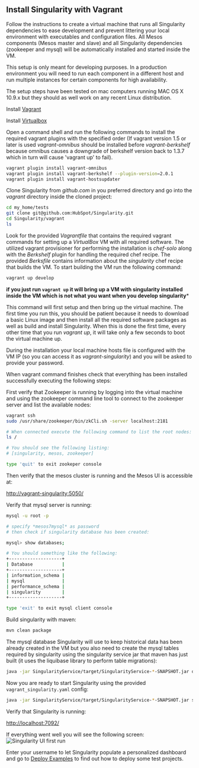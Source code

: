 ## Install Singularity with Vagrant
Follow the instructions to create a virtual machine that runs all Singularity dependencies to ease development and prevent littering your local environment with executables and configuration files. All Mesos components (Mesos master and slave) and all Singularity dependencies (zookeeper and mysql) will be automatically installed and started inside the VM.

This setup is only meant for developing purposes. In a production environment you will need to run each component in a different host and run multiple instances for certain components for high availability.

The setup steps have been tested on mac computers running MAC OS X 10.9.x but they should as well work on any recent Linux distribution.

Install [Vagrant](http://www.vagrantup.com/downloads.html)

Install [Virtualbox](https://www.virtualbox.org/wiki/Downloads)

Open a command shell and run the following commands to install the required vagrant plugins with the specified order (If vagrant version 1.5 or later is used *vagrant-omnibus* should be installed before *vagrant-berkshelf* because omnibus causes a downgrade of berkshelf version back to 1.3.7 which in turn will cause 'vagrant up' to fail).

```bash
vagrant plugin install vagrant-omnibus
vagrant plugin install vagrant-berkshelf --plugin-version=2.0.1
vagrant plugin install vagrant-hostsupdater
```

Clone Singularity from *github.com* in you preferred directory and go into the *vagrant* directory inside the cloned project:

```bash
cd my_home/tests
git clone git@github.com:HubSpot/Singularity.git
cd Singularity/vagrant
ls
```

Look for the provided *Vagrantfile* that contains the required vagrant commands for setting up a *VirtualBox* VM with all required software. The utilized vagrant provisioner for performing the installation is *chef-solo* along with the *Berkshelf* plugin for handling the required chef recipe. The provided *Berksfile* contains information about the *singularity* chef recipe that builds the VM. To start building the VM run the following command: 

```bash
vagrant up develop
```

**if you just run `vagrant up` it will bring up a VM with singularity installed inside the VM which is not what you want when you develop singularity***

This command will first setup and then bring up the virtual machine. The first time you run this, you should be patient because it needs to download a basic Linux image and then install all the required software packages as well as build and install Singularity. When this is done the first time, every other time that you run *vagrant up*, it will take only a few seconds to boot the virtual machine up. 

During the installation your local machine hosts file is configured with the VM IP (so you can access it as *vagrant-singularity*) and you will be asked to provide your password.

When vagrant command finishes check that everything has been installed successfully executing the following steps:

First verify that Zookeeper is running by logging into the virtual machine and using the zookeeper command line tool to connect to the zookeeper server and list the available nodes:
```bash
vagrant ssh
sudo /usr/share/zookeeper/bin/zkCli.sh -server localhost:2181

# When connected execute the following command to list the root nodes:
ls /

# You should see the following listing:
# [singularity, mesos, zookeeper]

type 'quit' to exit zookeper console
```
 
Then verify that the mesos cluster is running and the Mesos UI is accessible at:

[http://vagrant-singularity:5050/](http://vagrant-singularity:5050/)

Verify that mysql server is running: 

```bash
mysql -u root -p

# specify *mesos7mysql* as password
# then check if singularity database has been created:

mysql> show databases;

# You should something like the following:
+--------------------+
| Database           |
+--------------------+
| information_schema |
| mysql              |
| performance_schema |
| singularity        |
+--------------------+

type 'exit' to exit mysql client console
```

Build singularity with maven:

```bash
mvn clean package
```

The mysql database Singularity will use to keep historical data has been already created in the VM but you also need to create the mysql tables required by singularity using the singularity service jar that maven has just built (it uses the liquibase library to perform table migrations): 

```bash
java -jar SingularityService/target/SingularityService-*-SNAPSHOT.jar db migrate ./vagrant_singularity.yaml --migrations ./migrations.sql
```

Now you are ready to start Singularity using the provided `vagrant_singularity.yaml` config: 

```bash
java -jar SingularityService/target/SingularityService-*-SNAPSHOT.jar server ./vagrant_singularity.yaml
```

Verify that Singularity is running:

[http://localhost:7092/](http://localhost:7092/)

If everything went well you will see the following screen:
![Singularity UI first run](images/SingularityUI_First_Run.png)

Enter your username to let Singularity populate a personalized dashboard and go to [Deploy Examples](Singularity_Deploy_Examples.md) to find out how to deploy some test projects.

